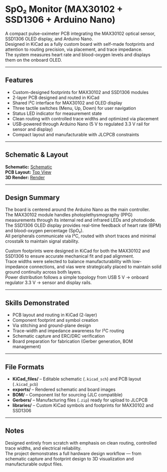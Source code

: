 # SpO₂ Monitor (MAX30102 + SSD1306 + Arduino Nano)

A compact pulse-oximeter PCB integrating the MAX30102 optical sensor, SSD1306 OLED display, and Arduino Nano.  
Designed in KiCad as a fully custom board with self-made footprints and attention to routing precision, via placement, and trace impedance.  
The system measures heart rate and blood-oxygen levels and displays them on the onboard OLED.  

---

## Features
- Custom-designed footprints for MAX30102 and SSD1306 modules  
- 2-layer PCB designed and routed in KiCad  
- Shared I²C interface for MAX30102 and OLED display  
- Three tactile switches (Menu, Up, Down) for user navigation  
- Status LED indicator for measurement state  
- Clean routing with controlled trace widths and optimized via placement  
- USB-powered through Arduino Nano (5 V to regulated 3.3 V rail for sensor and display)  
- Compact layout and manufacturable with JLCPCB constraints  

---

## Schematic & Layout
**Schematic:** [Schematic](exports/schematic.png)  
**PCB Layout:** [Top View](exports/pcb_top.png)  
**3D Render:** [Render](exports/render.png)  

---

## Design Summary
The board is centered around the Arduino Nano as the main controller.  
The MAX30102 module handles photoplethysmography (PPG) measurements through its internal red and infrared LEDs and photodiode.  
The SSD1306 OLED display provides real-time feedback of heart rate (BPM) and blood-oxygen percentage (SpO₂).  
All peripherals communicate via I²C, routed with short traces and minimal crosstalk to maintain signal stability.  

Custom footprints were designed in KiCad for both the MAX30102 and SSD1306 to ensure accurate mechanical fit and pad alignment.  
Trace widths were selected to balance manufacturability with low-impedance connections, and vias were strategically placed to maintain solid ground continuity across both layers.  
Power distribution follows a simple topology from USB 5 V → onboard regulator 3.3 V → sensor and display rails.  

---

## Skills Demonstrated
- PCB layout and routing in KiCad (2-layer)  
- Component footprint and symbol creation  
- Via stitching and ground-plane design  
- Trace-width and impedance awareness for I²C routing  
- Schematic capture and ERC/DRC verification  
- Board preparation for fabrication (Gerber generation, BOM management)  

---

## File Formats
- **KiCad_files/** – Editable schematic (`.kicad_sch`) and PCB layout (`.kicad_pcb`)  
- **exports/** – Rendered schematic and board images  
- **BOM/** – Component list for sourcing (JLC compatible)  
- **Gerbers/** – Manufacturing files (`.zip`) ready for upload to JLCPCB  
- **libraries/** – Custom KiCad symbols and footprints for MAX30102 and SSD1306  

---

## Notes
Designed entirely from scratch with emphasis on clean routing, controlled trace widths, and electrical reliability.  
The project demonstrates a full hardware design workflow — from schematic capture and footprint design to 3D visualization and manufacturable output files. 
